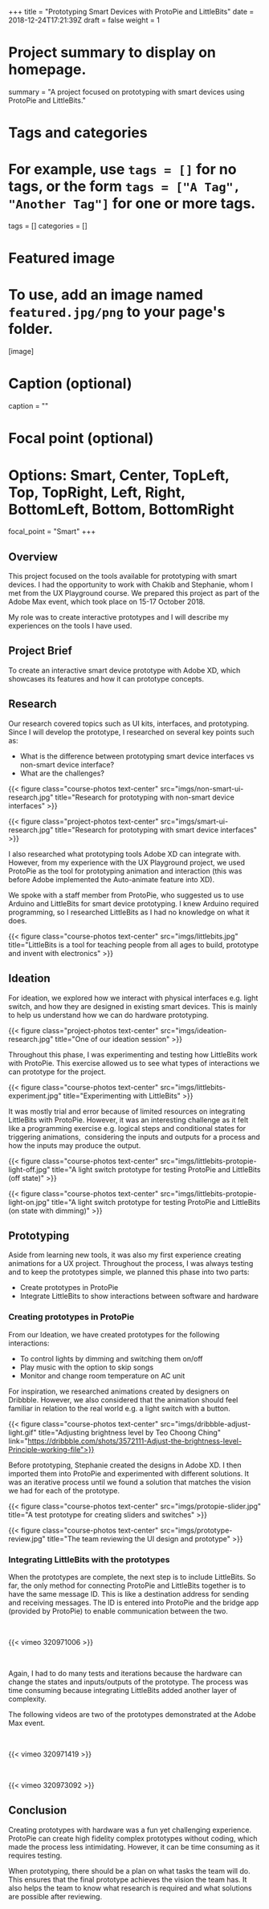 +++
title = "Prototyping Smart Devices with ProtoPie and LittleBits"
date = 2018-12-24T17:21:39Z
draft = false
weight = 1

# Project summary to display on homepage.
summary = "A project focused on prototyping with smart devices using ProtoPie and LittleBits."

# Tags and categories
# For example, use `tags = []` for no tags, or the form `tags = ["A Tag", "Another Tag"]` for one or more tags.
tags = []
categories = []

# Featured image
# To use, add an image named `featured.jpg/png` to your page's folder. 
[image]
  # Caption (optional)
  caption = ""

  # Focal point (optional)
  # Options: Smart, Center, TopLeft, Top, TopRight, Left, Right, BottomLeft, Bottom, BottomRight
  focal_point = "Smart"
+++

## Overview

This project focused on the tools available for prototyping with smart devices. I had the opportunity to work with Chakib and Stephanie, whom I met from the UX Playground course. We prepared this project as part of the Adobe Max event, which took place on 15-17 October 2018.

My role was to create interactive prototypes and I will describe my experiences on the tools I have used.

## Project Brief

To create an interactive smart device prototype with Adobe XD, which showcases its features and how it can prototype concepts. 

## Research

Our research covered topics such as UI kits, interfaces, and prototyping. Since I will develop the prototype, I researched on several key points such as:

* What is the difference between prototyping smart device interfaces vs non-smart device interface?
* What are the challenges?

{{< figure class="course-photos text-center" src="imgs/non-smart-ui-research.jpg" title="Research for prototyping with non-smart device interfaces" >}}

{{< figure class="project-photos text-center" src="imgs/smart-ui-research.jpg" title="Research for prototyping with smart device interfaces" >}}

I also researched what prototyping tools Adobe XD can integrate with. However, from my experience with the UX Playground project, we used ProtoPie as the tool for prototyping animation and interaction (this was before Adobe implemented the Auto-animate feature into XD).

We spoke with a staff member from ProtoPie, who suggested us to use Arduino and LittleBits for smart device prototyping. I knew Arduino required programming, so I researched LittleBits as I had no knowledge on what it does.

{{< figure class="course-photos text-center" src="imgs/littlebits.jpg" title="LittleBits is a tool for teaching people from all ages to build, prototype and invent with electronics" >}}


## Ideation

For ideation, we explored how we interact with physical interfaces e.g. light switch, and how they are designed in existing smart devices. This is mainly to help us understand how we can do hardware prototyping. 

{{< figure class="project-photos text-center" src="imgs/ideation-research.jpg" title="One of our ideation session" >}}

Throughout this phase, I was experimenting and testing how LittleBits work with ProtoPie. This exercise allowed us to see what types of interactions we can prototype for the project.

{{< figure class="course-photos text-center" src="imgs/littlebits-experiment.jpg" title="Experimenting with LittleBits" >}}

It was mostly trial and error because of limited resources on integrating LittleBits with ProtoPie. However, it was an interesting challenge as it felt like a programming exercise e.g. logical steps and conditional states for triggering animations,  considering the inputs and outputs for a process and how the inputs may produce the output.

{{< figure class="course-photos text-center" src="imgs/littlebits-protopie-light-off.jpg" title="A light switch prototype for testing ProtoPie and LittleBits (off state)" >}}

{{< figure class="course-photos text-center" src="imgs/littlebits-protopie-light-on.jpg" title="A light switch prototype for testing ProtoPie and LittleBits (on state with dimming)" >}}

## Prototyping

Aside from learning new tools, it was also my first experience creating animations for a UX project. Throughout the process, I was always testing and to keep the prototypes simple, we planned this phase into two parts:

* Create prototypes in ProtoPie
* Integrate LittleBits to show interactions between software and hardware

### Creating prototypes in ProtoPie

From our Ideation, we have created prototypes for the following interactions:

* To control lights by dimming and switching them on/off
* Play music with the option to skip songs
* Monitor and change room temperature on AC unit

For inspiration, we researched animations created by designers on Dribbble. However, we also considered that the animation should feel familiar in relation to the real world e.g. a light switch with a button.

{{< figure class="course-photos text-center" src="imgs/dribbble-adjust-light.gif" title="Adjusting brightness level by Teo Choong Ching" link="https://dribbble.com/shots/3572111-Adjust-the-brightness-level-Principle-working-file">}}

Before prototyping, Stephanie created the designs in Adobe XD. I then imported them into ProtoPie and experimented with different solutions. It was an iterative process until we found a solution that matches the vision we had for each of the prototype.

{{< figure class="course-photos text-center" src="imgs/protopie-slider.jpg" title="A test prototype for creating sliders and switches" >}}

{{< figure class="course-photos text-center" src="imgs/prototype-review.jpg" title="The team reviewing the UI design and prototype" >}}


### Integrating LittleBits with the prototypes

When the prototypes are complete, the next step is to include LittleBits. So far, the only method for connecting ProtoPie and LittleBits together is to have the same message ID. This is like a destination address for sending and receiving messages. The ID is entered into ProtoPie and the bridge app (provided by ProtoPie) to enable communication between the two.

&nbsp;
&nbsp;

{{< vimeo 320971006 >}}

&nbsp;
&nbsp;
&nbsp;
&nbsp;

Again, I had to do many tests and iterations because the hardware can change the states and inputs/outputs of the prototype. The process was time consuming because integrating LittleBits added another layer of complexity.

The following videos are two of the prototypes demonstrated at the Adobe Max event.

&nbsp;
&nbsp;

{{< vimeo 320971419 >}}

&nbsp;
&nbsp;
&nbsp;
&nbsp;
  
{{< vimeo 320973092 >}}


## Conclusion

Creating prototypes with hardware was a fun yet challenging experience. ProtoPie can create high fidelity complex prototypes without coding, which made the process less intimidating. However, it can be time consuming as it requires testing.

When prototyping, there should be a plan on what tasks the team will do. This ensures that the final prototype achieves the vision the team has. It also helps the team to know what research is required and what solutions are possible after reviewing.










